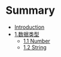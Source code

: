 # Summary

* [Introduction](README.md)
* [1.数据类型](1数据类型/1数据类型简介.md)
    * [1.1 Number](1数据类型/1.1Number.md)
    * [1.2 String](1数据类型/1.2String.md)

